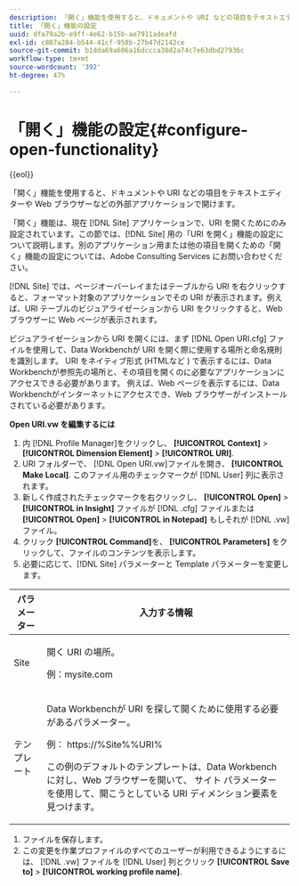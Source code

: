 ```yaml
---
description: 「開く」機能を使用すると、ドキュメントや URI などの項目をテキストエディターや Web ブラウザーなどの外部アプリケーションで開けます。
title: 「開く」機能の設定
uuid: dfa79a2b-e9ff-4e62-b15b-ae7911adeafd
exl-id: c807a284-b544-41cf-958b-27b47d2142ce
source-git-commit: b1dda69a606a16dccca30d2a74c7e63dbd27936c
workflow-type: tm+mt
source-wordcount: '392'
ht-degree: 47%

---
```


# 「開く」機能の設定{#configure-open-functionality}

{{eol}}

「開く」機能を使用すると、ドキュメントや URI などの項目をテキストエディターや Web ブラウザーなどの外部アプリケーションで開けます。

「開く」機能は、現在 [!DNL Site] アプリケーションで、URI を開くためにのみ設定されています。この節では、[!DNL Site] 用の「URI を開く」機能の設定について説明します。別のアプリケーション用または他の項目を開くための「開く」機能の設定については、Adobe Consulting Services にお問い合わせください。

[!DNL Site] では、ページオーバーレイまたはテーブルから URI を右クリックすると、フォーマット対象のアプリケーションでその URI が表示されます。例えば、URI テーブルのビジュアライゼーションから URI をクリックすると、Web ブラウザーに Web ページが表示されます。

ビジュアライゼーションから URI を開くには、まず [!DNL Open URI.cfg] ファイルを使用して、Data Workbenchが URI を開く際に使用する場所と命名規則を識別します。 URI をネイティブ形式 (HTMLなど ) で表示するには、Data Workbenchが参照先の場所と、その項目を開くのに必要なアプリケーションにアクセスできる必要があります。 例えば、Web ページを表示するには、Data Workbenchがインターネットにアクセスでき、Web ブラウザーがインストールされている必要があります。

**Open URI.vw を編集するには**

1. 内 [!DNL Profile Manager]をクリックし、 **[!UICONTROL Context]** > **[!UICONTROL Dimension Element]** > **[!UICONTROL URI]**.
1. URI フォルダーで、 [!DNL Open URI.vw]ファイルを開き、 **[!UICONTROL Make Local]**. このファイル用のチェックマークが [!DNL User] 列に表示されます。
1. 新しく作成されたチェックマークを右クリックし、 **[!UICONTROL Open]** > **[!UICONTROL in Insight]** ファイルが [!DNL .cfg] ファイルまたは **[!UICONTROL Open]** > **[!UICONTROL in Notepad]** もしそれが [!DNL .vw] ファイル。
1. クリック **[!UICONTROL Command]**&#x200B;を、 **[!UICONTROL Parameters]** をクリックして、ファイルのコンテンツを表示します。
1. 必要に応じて、[!DNL Site] パラメーターと Template パラメーターを変更します。

<table id="table_CDB316DB271F476AB9F9B557B86AFD25">
 <thead>
  <tr>
   <th colname="col1" class="entry"> パラメーター </th>
   <th colname="col2" class="entry"> 入力する情報 </th>
  </tr>
 </thead>
 <tbody>
  <tr>
   <td colname="col1"> <p>Site </p> </td>
   <td colname="col2"> <p>開く URI の場所。 </p> <p>例：mysite.com </p> </td>
  </tr>
  <tr>
   <td colname="col1"> <p>テンプレート </p> </td>
   <td colname="col2"> <p>Data Workbenchが URI を探して開くために使用する必要があるパラメーター。 </p> <p>例： <span class="filepath"> https://%Site%%URI%</span> </p> <p>この例のデフォルトのテンプレートは、Data Workbenchに対し、Web ブラウザーを開いて、 <span class="wintitle"> サイト</span> パラメーターを使用して、開こうとしている URI ディメンション要素を見つけます。 </p> </td>
  </tr>
 </tbody>
</table>

1. ファイルを保存します。
1. この変更を作業プロファイルのすべてのユーザーが利用できるようにするには、 [!DNL .vw] ファイルを [!DNL User] 列とクリック **[!UICONTROL Save to]** > **[!UICONTROL working profile name]**.

